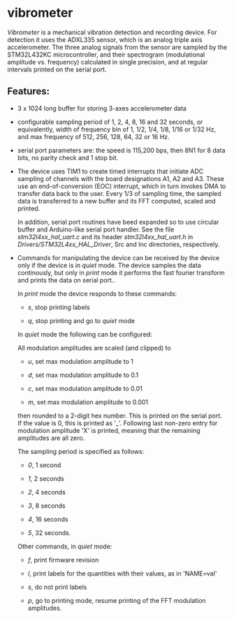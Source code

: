 # vibrometer

*Vibrometer* is a mechanical vibration detection and recording device.
For detection it uses the ADXL335 sensor, which is an analog triple axis accelerometer.
The three analog signals from the sensor are sampled by the STM32L432KC microcontroller,
and their spectrogram (modulational amplitude vs. frequency) calculated in
single precision, and at regular intervals printed on the serial port.

## Features:

- 3 x 1024 long buffer for storing 3-axes accelerometer data

- configurable sampling period of 1, 2, 4, 8, 16 and 32 seconds, or
equivalently, width of frequency bin of 1, 1/2, 1/4, 1/8, 1/16 or 1/32 Hz,
and max frequency of 512, 256, 128, 64, 32 or 16 Hz.

- serial port parameters are: the speed is 115,200 bps, then 8N1
for 8 data bits, no parity check and 1 stop bit.

- The device uses TIM1 to create timed interrupts that initiate ADC sampling
of channels with the board designations A1, A2 and A3.
These use an end-of-conversion (EOC) interrupt, which in turn invokes DMA to transfer data back
to the user. Every 1/3 of sampling time, the sampled data is transferred to a new
buffer and its FFT computed, scaled and printed.

  In addition, serial port routines have beed expanded so to use circular buffer and
Arduino-like serial port handler. See the file *stm32l4xx_hal_uart.c* and
its header *stm32l4xx_hal_uart.h*  in *Drivers/STM32L4xx_HAL_Driver*, Src and Inc directories, respectively.


- Commands for manipulating the device can be received by the device only if the
device is in *quiet* mode. The device samples the data continously, but only in
*print* mode it performs the fast fourier transform and prints the data on serial port..

  In *print* mode the device responds to these commands:

  - *s*, stop printing labels

  - *q*, stop printing and go to *quiet* mode


  In *quiet* mode the following can be configured:


  All modulation amplitudes are scaled (and clipped) to

  - *u*, set max modulation amplitude to 1

  - *d*, set max modulation amplitude to 0.1

  - *c*, set max modulation amplitude to 0.01

  - *m*, set max modulation amplitude to 0.001

  then rounded to a 2-digit hex number. This is printed on the serial port. If the
  value is 0, this is printed as '_'. Following last non-zero entry for modulation
  amplitude 'X' is printed, meaning that the remaining amplitudes are all zero. 


  The sampling period is specified as follows:

  - *0*, 1 second

  - *1*, 2 seconds

  - *2*, 4 seconds

  - *3*, 8 seconds

  - *4*, 16 seconds

  - *5*, 32 seconds.
  

  Other commands, in *quiet* mode:

  - *f*, print firmware revision

  - *l*, print labels for the quantities with their values, as in 'NAME=val'

  - *s*, do not print labels

  - *p*, go to printing mode, resume printing of the FFT modulation amplitudes.
